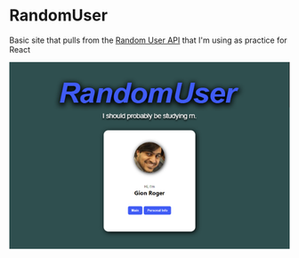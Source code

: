 # RandomUser
Basic site that pulls from the [Random User API](https://randomuser.me/) that I'm using as practice for React

![Sample](./public/sample.png)